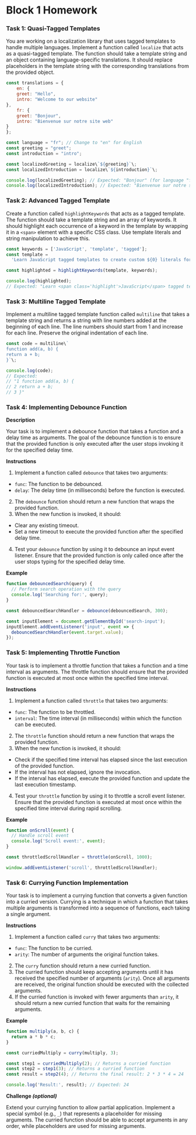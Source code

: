 # Block 1 Homework

### Task 1: Quasi-Tagged Templates

You are working on a localization library that uses tagged templates to handle multiple languages. Implement a function called `localize` that acts as a quasi-tagged template. The function should take a template string and an object containing language-specific translations. It should replace placeholders in the template string with the corresponding translations from the provided object.

```jsx
const translations = {
	en: {
	greet: "Hello",
	intro: "Welcome to our website"
},
	fr: {
	greet: "Bonjour",
	intro: "Bienvenue sur notre site web"
}
};

const language = "fr"; // Change to "en" for English
const greeting = "greet";
const introduction = "intro";

const localizedGreeting = localize\`${greeting}`\;
const localizedIntroduction = localize\`${introduction}`\;

console.log(localizedGreeting); // Expected: "Bonjour" (for language "fr")
console.log(localizedIntroduction); // Expected: "Bienvenue sur notre site web" (for language "fr")
```

### Task 2: Advanced Tagged Template

Create a function called `highlightKeywords` that acts as a tagged template. The function should take a template string and an array of keywords. It should highlight each occurrence of a keyword in the template by wrapping it in a `<span>` element with a specific CSS class. Use template literals and string manipulation to achieve this.

```jsx
const keywords = ['JavaScript', 'template', 'tagged'];
const template =
  'Learn JavaScript tagged templates to create custom ${0} literals for ${1} manipulation.';

const highlighted = highlightKeywords(template, keywords);

console.log(highlighted);
// Expected: "Learn <span class='highlight'>JavaScript</span> tagged templates to create custom <span class='highlight'>template</span> literals for <span class='highlight'>tagged</span> manipulation."
```

### Task 3: Multiline Tagged Template

Implement a multiline tagged template function called `multiline` that takes a template string and returns a string with line numbers added at the beginning of each line. The line numbers should start from 1 and increase for each line. Preserve the original indentation of each line.

```jsx
const code = multiline\`
function add(a, b) {
return a + b;
}`\;

console.log(code);
// Expected:
// "1 function add(a, b) {
// 2 return a + b;
// 3 }"
```

### Task 4: Implementing Debounce Function

**Description**

Your task is to implement a debounce function that takes a function and a delay time as arguments. The goal of the debounce function is to ensure that the provided function is only executed after the user stops invoking it for the specified delay time.

**Instructions**

1. Implement a function called `debounce` that takes two arguments:

- `func`: The function to be debounced.
- `delay`: The delay time (in milliseconds) before the function is executed.

2. The `debounce` function should return a new function that wraps the provided function.
3. When the new function is invoked, it should:

- Clear any existing timeout.
- Set a new timeout to execute the provided function after the specified delay time.

4. Test your `debounce` function by using it to debounce an input event listener. Ensure that the provided function is only called once after the user stops typing for the specified delay time.

**Example**

```jsx
function debouncedSearch(query) {
  // Perform search operation with the query
  console.log('Searching for:', query);
}

const debouncedSearchHandler = debounce(debouncedSearch, 300);

const inputElement = document.getElementById('search-input');
inputElement.addEventListener('input', event => {
  debouncedSearchHandler(event.target.value);
});
```

### Task 5: Implementing Throttle Function

Your task is to implement a throttle function that takes a function and a time interval as arguments. The throttle function should ensure that the provided function is executed at most once within the specified time interval.

**Instructions**

1. Implement a function called `throttle` that takes two arguments:

- `func`: The function to be throttled.
- `interval`: The time interval (in milliseconds) within which the function can be executed.

2. The `throttle` function should return a new function that wraps the provided function.
3. When the new function is invoked, it should:

- Check if the specified time interval has elapsed since the last execution of the provided function.
- If the interval has not elapsed, ignore the invocation.
- If the interval has elapsed, execute the provided function and update the last execution timestamp.

4. Test your `throttle` function by using it to throttle a scroll event listener. Ensure that the provided function is executed at most once within the specified time interval during rapid scrolling.

**Example**

```jsx
function onScroll(event) {
  // Handle scroll event
  console.log('Scroll event:', event);
}

const throttledScrollHandler = throttle(onScroll, 1000);

window.addEventListener('scroll', throttledScrollHandler);
```

### Task 6: Currying Function Implementation

Your task is to implement a currying function that converts a given function into a curried version. Currying is a technique in which a function that takes multiple arguments is transformed into a sequence of functions, each taking a single argument.

**Instructions**

1. Implement a function called `curry` that takes two arguments:

- `func`: The function to be curried.
- `arity`: The number of arguments the original function takes.

2. The `curry` function should return a new curried function.
3. The curried function should keep accepting arguments until it has received the specified number of arguments (`arity`). Once all arguments are received, the original function should be executed with the collected arguments.
4. If the curried function is invoked with fewer arguments than `arity`, it should return a new curried function that waits for the remaining arguments.

**Example**

```jsx
function multiply(a, b, c) {
  return a * b * c;
}

const curriedMultiply = curry(multiply, 3);

const step1 = curriedMultiply(2); // Returns a curried function
const step2 = step1(3); // Returns a curried function
const result = step2(4); // Returns the final result: 2 * 3 * 4 = 24

console.log('Result:', result); // Expected: 24
```

**Challenge _(optional)_**

Extend your currying function to allow partial application. Implement a special symbol (e.g., `_`) that represents a placeholder for missing arguments. The curried function should be able to accept arguments in any order, while placeholders are used for missing arguments.
